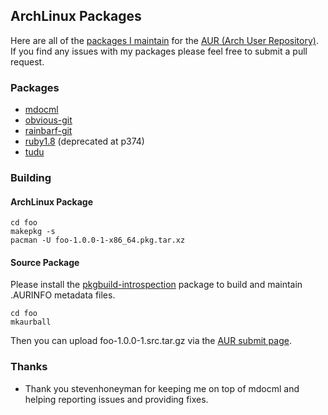 ## ArchLinux Packages

Here are all of the [packages I maintain](https://aur.archlinux.org/packages/?SeB#m&K#techno-geek) for the [AUR (Arch User Repository)](https://aur.archlinux.org/). If you find any issues with my packages please feel free to submit a pull request.

### Packages

* [mdocml](mdocml/)
* [obvious-git](obvious-git/)
* [rainbarf-git](rainbarf-git/)
* [ruby1.8](ruby1.8/) (deprecated at p374)
* [tudu](tudu/)

### Building

#### ArchLinux Package

    cd foo
    makepkg -s
    pacman -U foo-1.0.0-1-x86_64.pkg.tar.xz

#### Source Package

Please install the [pkgbuild-introspection](https://github.com/falconindy/pkgbuild-introspection) package to build and maintain .AURINFO metadata files.

    cd foo
    mkaurball

Then you can upload foo-1.0.0-1.src.tar.gz via the [AUR submit page](https://aur.archlinux.org/submit/).

### Thanks

* Thank you stevenhoneyman for keeping me on top of mdocml and helping reporting issues and providing fixes.
